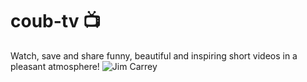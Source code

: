 # coub-tv 📺
Watch, save and share funny, beautiful and inspiring short videos in a pleasant atmosphere!
![Jim Carrey](https://github.com/TrueGuy/coub-tv/raw/master/CoubTV%20stuff/screenshots/screen3.png)

